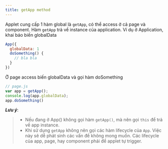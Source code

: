 ```yaml
---
title: getApp method
---
```


Applet cung cấp 1 hàm global là `getApp`, có thể access ở cả page và component. Hàm `getApp` trả về instance của application.
Ví dụ ở Application, khai báo biến globalData
```js
App({
  globalData: 1
  doSomething() {
    // bla bla
  }
})
```

Ở page access biến globalData và gọi hàm doSomething
```js
// page.js
var app = getApp();
console.log(app.globalData);
app.doSomething()
```

***Lưu ý***:

> - Nếu đang ở App() không gọi hàm `getApp()`, mà nên gọi `this` để trả về app instance.
> - Khi sử dụng `getApp` không nên gọi các hàm lifecycle của `App`. Việc này sẽ dễ phát sinh các vấn đề không mong muốn. Các lifecycle của app, page, hay component phải để applet tự trigger.
